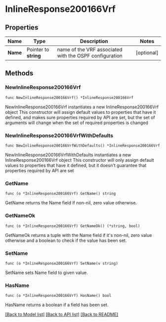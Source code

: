 # InlineResponse200166Vrf

## Properties

Name | Type | Description | Notes
------------ | ------------- | ------------- | -------------
**Name** | Pointer to **string** | name of the VRF associated with the OSPF configuration | [optional] 

## Methods

### NewInlineResponse200166Vrf

`func NewInlineResponse200166Vrf() *InlineResponse200166Vrf`

NewInlineResponse200166Vrf instantiates a new InlineResponse200166Vrf object
This constructor will assign default values to properties that have it defined,
and makes sure properties required by API are set, but the set of arguments
will change when the set of required properties is changed

### NewInlineResponse200166VrfWithDefaults

`func NewInlineResponse200166VrfWithDefaults() *InlineResponse200166Vrf`

NewInlineResponse200166VrfWithDefaults instantiates a new InlineResponse200166Vrf object
This constructor will only assign default values to properties that have it defined,
but it doesn't guarantee that properties required by API are set

### GetName

`func (o *InlineResponse200166Vrf) GetName() string`

GetName returns the Name field if non-nil, zero value otherwise.

### GetNameOk

`func (o *InlineResponse200166Vrf) GetNameOk() (*string, bool)`

GetNameOk returns a tuple with the Name field if it's non-nil, zero value otherwise
and a boolean to check if the value has been set.

### SetName

`func (o *InlineResponse200166Vrf) SetName(v string)`

SetName sets Name field to given value.

### HasName

`func (o *InlineResponse200166Vrf) HasName() bool`

HasName returns a boolean if a field has been set.


[[Back to Model list]](../README.md#documentation-for-models) [[Back to API list]](../README.md#documentation-for-api-endpoints) [[Back to README]](../README.md)


